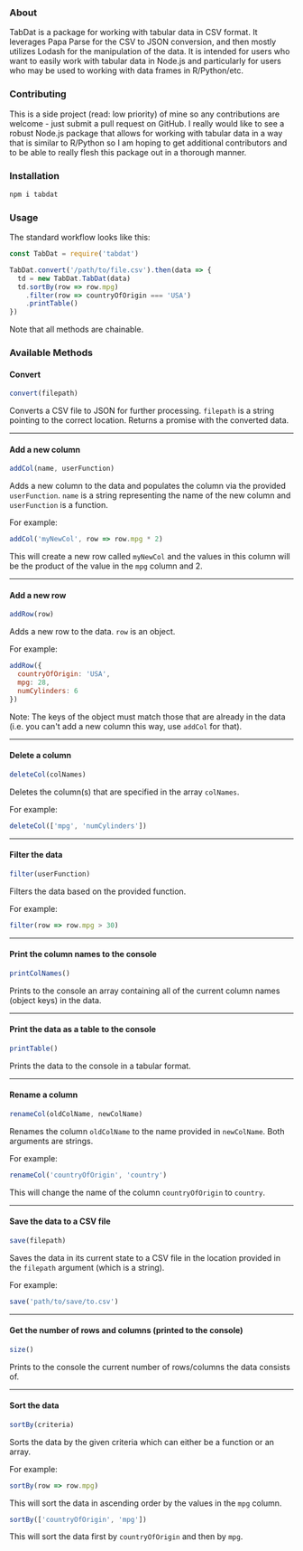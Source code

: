 ### About

TabDat is a package for working with tabular data in CSV format. It leverages Papa Parse for the CSV to JSON conversion, and then mostly utilizes Lodash for the manipulation of the data. It is intended for users who want to easily work with tabular data in Node.js and particularly for users who may be used to working with data frames in R/Python/etc.

### Contributing

This is a side project (read: low priority) of mine so any contributions are welcome - just submit a pull request on GitHub. I really would like to see a robust Node.js package that allows for working with tabular data in a way that is similar to R/Python so I am hoping to get additional contributors and to be able to really flesh this package out in a thorough manner.

### Installation

```javascript
npm i tabdat
```

### Usage

The standard workflow looks like this:

```javascript
const TabDat = require('tabdat')

TabDat.convert('/path/to/file.csv').then(data => {
  td = new TabDat.TabDat(data)
  td.sortBy(row => row.mpg)
    .filter(row => countryOfOrigin === 'USA')
    .printTable()
})
```
Note that all methods are chainable.

### Available Methods

#### Convert

```javascript
convert(filepath)
```
Converts a CSV file to JSON for further processing. ```filepath``` is a string pointing to the correct location. Returns a promise with the converted data.
______________________________________________________________________________________________
#### Add a new column
```javascript
addCol(name, userFunction)
```

Adds a new column to the data and populates the column via the provided ```userFunction```. ```name``` is a string representing the name of the new column and ```userFunction``` is a function.

For example:

```javascript
addCol('myNewCol', row => row.mpg * 2)
```

This will create a new row called ```myNewCol``` and the values in this column will be the product of the value in the ```mpg``` column and 2.
________________________________________________________________________________________________
#### Add a new row
```javascript
addRow(row)
```
Adds a new row to the data. ```row``` is an object.

For example:

```javascript
addRow({
  countryOfOrigin: 'USA',
  mpg: 28,
  numCylinders: 6
})
```
Note: The keys of the object must match those that are already in the data (i.e. you can't add a new column this way, use ```addCol``` for that).
__________________________________________________________________________________________________
#### Delete a column
```javascript
deleteCol(colNames)
```
Deletes the column(s) that are specified in the array ```colNames```.

For example:
```javascript
deleteCol(['mpg', 'numCylinders'])
```
__________________________________________________________________________________________________
#### Filter the data
```javascript
filter(userFunction)
```
Filters the data based on the provided function.

For example:
```javascript
filter(row => row.mpg > 30)
```
__________________________________________________________________________________________________
#### Print the column names to the console
```javascript
printColNames()
```
Prints to the console an array containing all of the current column names (object keys) in the data.
___________________________________________________________________________________________________
#### Print the data as a table to the console
```javascript
printTable()
```
Prints the data to the console in a tabular format.
___________________________________________________________________________________________________
#### Rename a column
```javascript
renameCol(oldColName, newColName)
```
Renames the column ```oldColName``` to the name provided in ```newColName```. Both arguments are strings.

For example:
```javascript
renameCol('countryOfOrigin', 'country')
```
This will change the name of the column ```countryOfOrigin``` to ```country```.
___________________________________________________________________________________________________
#### Save the data to a CSV file
```javascript
save(filepath)
```
Saves the data in its current state to a CSV file in the location provided in the ```filepath``` argument (which is a string).

For example:
```javascript
save('path/to/save/to.csv')
```
__________________________________________________________________________________________________
#### Get the number of rows and columns (printed to the console)
```javascript
size()
```
Prints to the console the current number of rows/columns the data consists of.
__________________________________________________________________________________________________
#### Sort the data
```javascript
sortBy(criteria)
```
Sorts the data by the given criteria which can either be a function or an array.

For example:
```javascript
sortBy(row => row.mpg)
```
This will sort the data in ascending order by the values in the ```mpg``` column.

```javascript
sortBy(['countryOfOrigin', 'mpg'])
```
This will sort the data first by ```countryOfOrigin``` and then by ```mpg```.
